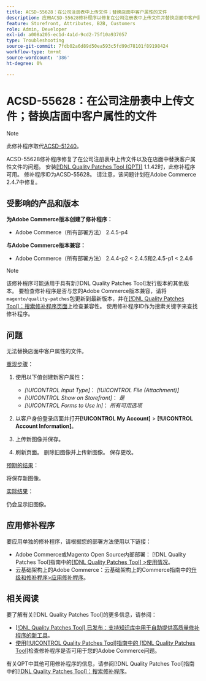 ```yaml
---
title: ACSD-55628：在公司注册表中上传文件；替换店面中客户属性的文件
description: 应用ACSD-55628修补程序以修复在公司注册表中上传文件并替换店面中客户属性的文件时出现的Adobe Commerce问题。
feature: Storefront, Attributes, B2B, Customers
role: Admin, Developer
exl-id: a008a205-ec1d-4a1d-9cd2-75f10a937057
type: Troubleshooting
source-git-commit: 7fdb02a6d89d50ea593c5fd99d78101f89198424
workflow-type: tm+mt
source-wordcount: '386'
ht-degree: 0%

---
```


# ACSD-55628：在公司注册表中上传文件；替换店面中客户属性的文件

>[!NOTE]
>
>此修补程序取代[ACSD-51240](/help/tools/quality-patches-tool/patches-available-in-qpt/v1-1-33/acsd-51240-uploaded-file-missing-while-registering-via-company-registration-form.md)。

ACSD-55628修补程序修复了在公司注册表中上传文件以及在店面中替换客户属性文件的问题。 安装[[!DNL Quality Patches Tool (QPT)]](https://experienceleague.adobe.com/zh-hans/docs/commerce-operations/tools/quality-patches-tool/quality-patches-tool-to-self-serve-quality-patches) 1.1.42时，此修补程序可用。 修补程序ID为ACSD-55628。 请注意，该问题计划在Adobe Commerce 2.4.7中修复。

## 受影响的产品和版本

**为Adobe Commerce版本创建了修补程序：**

* Adobe Commerce（所有部署方法） 2.4.5-p4

**与Adobe Commerce版本兼容：**

* Adobe Commerce（所有部署方法） 2.4.4-p2 &lt; 2.4.5和2.4.5-p1 &lt; 2.4.6

>[!NOTE]
>
>该修补程序可能适用于具有新[!DNL Quality Patches Tool]发行版本的其他版本。 要检查修补程序是否与您的Adobe Commerce版本兼容，请将`magento/quality-patches`包更新到最新版本，并在[[!DNL Quality Patches Tool]：搜索修补程序页面](https://experienceleague.adobe.com/tools/commerce-quality-patches/index.html?lang=zh-Hans)上检查兼容性。 使用修补程序ID作为搜索关键字来查找修补程序。

## 问题

无法替换店面中客户属性的文件。

<u>重现步骤</u>：

1. 使用以下值创建新客户属性：

   * *[!UICONTROL Input Type]*： *[!UICONTROL File (Attachment)]*
   * *[!UICONTROL Show on Storefront]*： *是*
   * *[!UICONTROL Forms to Use In]*： *所有可用选项*

1. 以客户身份登录店面并打开&#x200B;**[!UICONTROL My Account]** > **[!UICONTROL Account Information]**。
1. 上传新图像并保存。
1. 刷新页面。 删除旧图像并上传新图像。 保存更改。

<u>预期的结果</u>：

将保存新图像。

<u>实际结果</u>：

仍会显示旧图像。

## 应用修补程序

要应用单独的修补程序，请根据您的部署方法使用以下链接：

* Adobe Commerce或Magento Open Source内部部署： [!DNL Quality Patches Tool]指南中的[[!DNL Quality Patches Tool] >使用情况](/help/tools/quality-patches-tool/usage.md)。
* 云基础架构上的Adobe Commerce：云基础架构上的Commerce指南中的[升级和修补程序>应用修补程序](https://experienceleague.adobe.com/docs/commerce-cloud-service/user-guide/develop/upgrade/apply-patches.html?lang=zh-Hans)。

## 相关阅读

要了解有关[!DNL Quality Patches Tool]的更多信息，请参阅：

* [[!DNL Quality Patches Tool] 已发布：支持知识库中用于自助提供高质量修补程序的新工具](https://experienceleague.adobe.com/zh-hans/docs/commerce-operations/tools/quality-patches-tool/quality-patches-tool-to-self-serve-quality-patches)。
* [使用[!UICONTROL Quality Patches Tool]指南中的 [!DNL Quality Patches Tool]](/help/tools/quality-patches-tool/patches-available-in-qpt/check-patch-for-magento-issue-with-magento-quality-patches.md)检查修补程序是否可用于您的Adobe Commerce问题。


有关QPT中其他可用修补程序的信息，请参阅[!DNL Quality Patches Tool]指南中的[[!DNL Quality Patches Tool]：搜索修补程序](https://experienceleague.adobe.com/tools/commerce-quality-patches/index.html?lang=zh-Hans)。
